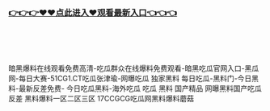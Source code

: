 ### [👉👉👉♥♥点此进入♥观看最新入口👈👈👈](https://mrddrm.github.io/hl.html)
<br></br>
<br></br>
暗黑爆料在线观看免费高清-吃瓜群众在线爆料免费观看-暗黑吃瓜官网入口-黑瓜网-每日大赛-51CG1.CT吃瓜张津瑜-网曝吃瓜 独家黑料 每日吃瓜-黑料门-今日黑料-最新反差免费- 今日吃瓜黑料-海外吃瓜 吃瓜 黑料 国产精品 网曝黑料国产吃瓜反差 黑料爆料一区二区三区 17CCGCG吃瓜网黑料爆料蘑菇
